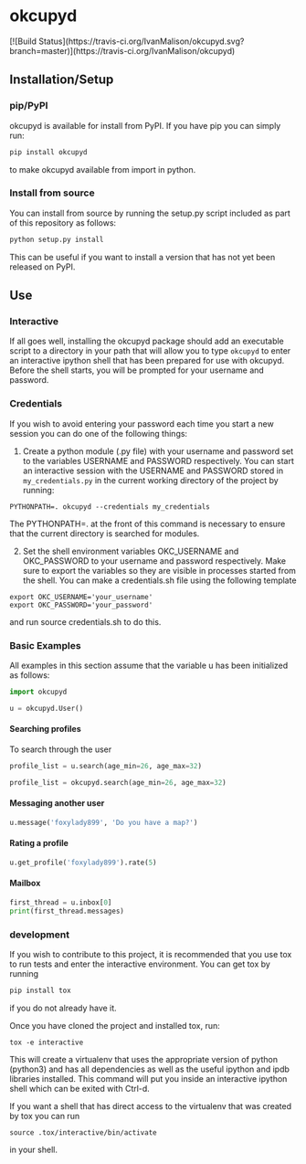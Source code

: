 <h1>okcupyd</h1>
[![Build Status](https://travis-ci.org/IvanMalison/okcupyd.svg?branch=master)](https://travis-ci.org/IvanMalison/okcupyd)

<h2>Installation/Setup</h2>

<h3>pip/PyPI</h3>

okcupyd is available for install from PyPI. If you have pip you can simply run:
```bash
pip install okcupyd
```
to make okcupyd available from import in python.

<h3>Install from source</h3>

You can install from source by running the setup.py script included as part of this repository as follows:

```bash
python setup.py install
```

This can be useful if you want to install a version that has not yet been released on PyPI.

<h2>Use</h2>

<h3>Interactive</h3>

If all goes well, installing the okcupyd package should add an executable script to a directory in your path that will allow you to type `okcupyd` to enter an interactive ipython shell that has been prepared for use with okcupyd. Before the shell starts, you will be prompted for your username and password.

<h3>Credentials</h3>

If you wish to avoid entering your password each time you start a new session you can do one of the following things:

1. Create a python module (.py file) with your username and password set to the variables USERNAME and PASSWORD respectively. You can start an interactive session with the USERNAME and PASSWORD stored in `my_credentials.py` in the current working directory of the project by running:

```shell
PYTHONPATH=. okcupyd --credentials my_credentials
```

The PYTHONPATH=. at the front of this command is necessary to ensure that the current directory is searched for modules.

2. Set the shell environment variables OKC_USERNAME and OKC_PASSWORD to your username and password respectively. Make sure to export the variables so they are visible in processes started from the shell. You can make a credentials.sh file using the following template

```shell
export OKC_USERNAME='your_username'
export OKC_PASSWORD='your_password'
```

and run source credentials.sh to do this.

<h3>Basic Examples</h3>

All examples in this section assume that the variable u has been initialized as follows:

```python
import okcupyd

u = okcupyd.User()
```

<h4>Searching profiles</h4>

To search through the user
```python
profile_list = u.search(age_min=26, age_max=32)
```

```python
profile_list = okcupyd.search(age_min=26, age_max=32)
```

<h4>Messaging another user</h4>

```python
u.message('foxylady899', 'Do you have a map?')
```

<h4>Rating a profile</h4>

```python
u.get_profile('foxylady899').rate(5)
```

<h4>Mailbox</h4>

```python
first_thread = u.inbox[0]
print(first_thread.messages)
```
<h3>development</h3>

If you wish to contribute to this project, it is recommended that you use tox to run tests and enter the interactive environment. You can get tox by running

```bash
pip install tox
```

if you do not already have it.

Once you have cloned the project and installed tox, run:

```shell
tox -e interactive
```

This will create a virtualenv that uses the appropriate version of python (python3) and has all dependencies as well as the useful ipython and ipdb libraries installed. This command will put you inside an interactive ipython shell which can be exited with Ctrl-d.

If you want a shell that has direct access to the virtualenv that was created by tox you can run

```shell
source .tox/interactive/bin/activate
```
in your shell.